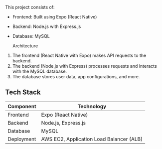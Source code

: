 This project consists of:
- Frontend: Built using Expo (React Native)
- Backend: Node.js with Express.js
- Database: MySQL

  Architecture
1. The frontend (React Native with Expo) makes API requests to the backend.
2. The backend (Node.js with Express) processes requests and interacts with the MySQL database.
3. The database stores user data, app configurations, and more.

## Tech Stack

| Component  | Technology              |
|------------|-------------------------|
| Frontend   | Expo (React Native)      |
| Backend    | Node.js, Express.js      |
| Database   | MySQL                    |
| Deployment | AWS EC2, Application Load Balancer (ALB) |

